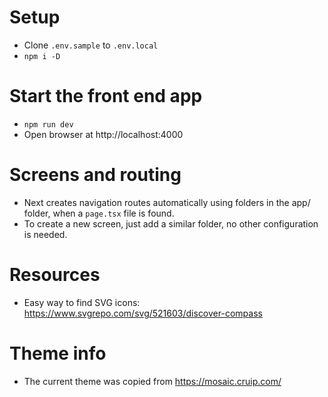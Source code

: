 # Setup

- Clone `.env.sample` to `.env.local`
- `npm i -D`
# Start the front end app

- `npm run dev`
- Open browser at http://localhost:4000

# Screens and routing

- Next creates navigation routes automatically using folders in the app/ folder, when a `page.tsx` file is found.
- To create a new screen, just add a similar folder, no other configuration is needed.

# Resources

- Easy way to find SVG icons: https://www.svgrepo.com/svg/521603/discover-compass
# Theme info

- The current theme was copied from https://mosaic.cruip.com/